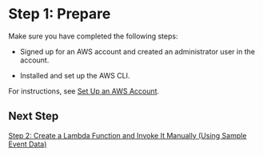 # Step 1: Prepare<a name="with-ddb-prepare"></a>

Make sure you have completed the following steps:

+ Signed up for an AWS account and created an administrator user in the account\. 

+ Installed and set up the AWS CLI\. 

For instructions, see [Set Up an AWS Account](setup.md)\. 

## Next Step<a name="with-ddb-next-step-2"></a>

[Step 2: Create a Lambda Function and Invoke It Manually \(Using Sample Event Data\)](with-ddb-create-test-function.md)